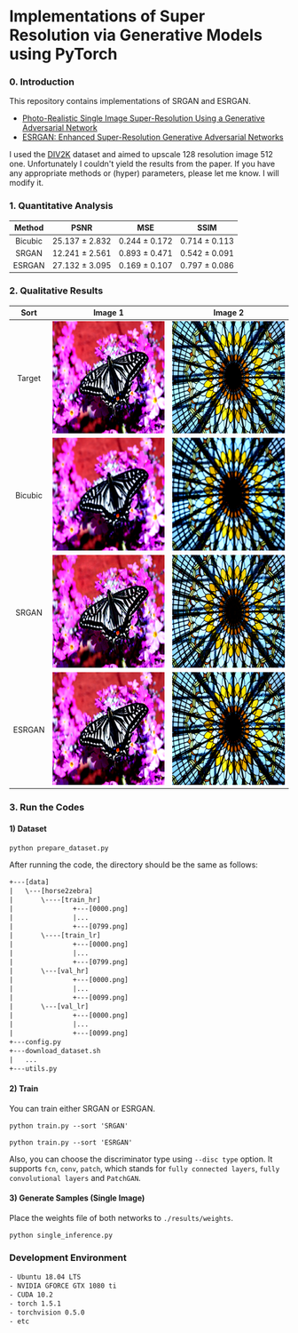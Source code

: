 # Implementations of Super Resolution via Generative Models using PyTorch

### 0. Introduction
This repository contains implementations of SRGAN and ESRGAN.
- [Photo-Realistic Single Image Super-Resolution Using a Generative Adversarial Network](https://arxiv.org/abs/1609.04802)
- [ESRGAN: Enhanced Super-Resolution Generative Adversarial Networks](https://arxiv.org/abs/1809.00219)

I used the [DIV2K](https://data.vision.ee.ethz.ch/cvl/DIV2K/) dataset and aimed to upscale 128 resolution image 512 one. 
Unfortunately I couldn't yield the results from the paper. 
If you have any appropriate methods or (hyper) parameters, please let me know. I will modify it.

### 1. Quantitative Analysis
| Method | PSNR | MSE | SSIM |
|:---:|:---:|:---:|:---:|
| Bicubic | 25.137 ± 2.832 | 0.244 ± 0.172 | 0.714 ± 0.113 |
| SRGAN | 12.241 ± 2.561 | 0.893 ± 0.471 | 0.542 ± 0.091 |
| ESRGAN | 27.132 ± 3.095 | 0.169 ± 0.107 | 0.797 ± 0.086 |

### 2. Qualitative Results

| Sort | Image 1 | Image 2 |
|:---:|:---:|:---:|
| Target | <img src = './results/single/Inference_Samples_TARGET_024.png'> | <img src = './results/single/Inference_Samples_TARGET_049.png'> |
| Bicubic | <img src = './results/single/Inference_Samples_BICUBIC_024.png'> | <img src = './results/single/Inference_Samples_BICUBIC_049.png'> |
| SRGAN | <img src = './results/single/Inference_Samples_SRGAN_024.png'> | <img src = './results/single/Inference_Samples_SRGAN_049.png'> |
| ESRGAN | <img src = './results/single/Inference_Samples_ESRGAN_024.png'> | <img src = './results/single/Inference_Samples_ESRGAN_049.png'> |


### 3. Run the Codes
#### 1) Dataset
```
python prepare_dataset.py
```

After running the code, the directory should be the same as follows:
```
+---[data]
|   \---[horse2zebra]
|       \----[train_hr]
|               +---[0000.png]
|               |...
|               +---[0799.png]
|       \----[train_lr]
|               +---[0000.png]
|               |...
|               +---[0799.png]
|       \---[val_hr]
|               +---[0000.png]
|               |...
|               +---[0099.png]
|       \---[val_lr]
|               +---[0000.png]
|               |...
|               +---[0099.png]
+---config.py
+---download_dataset.sh
|   ...
+---utils.py
```

#### 2) Train
You can train either SRGAN or ESRGAN.
```
python train.py --sort 'SRGAN'
```

```
python train.py --sort 'ESRGAN'
```
Also, you can choose the discriminator type using `--disc type` option. It supports `fcn`, `conv`, `patch`, which stands for `fully connected layers`, `fully convolutional layers` and `PatchGAN`. 

#### 3) Generate Samples (Single Image)
Place the weights file of both networks to `./results/weights`.

```
python single_inference.py
```

### Development Environment
```
- Ubuntu 18.04 LTS
- NVIDIA GFORCE GTX 1080 ti
- CUDA 10.2
- torch 1.5.1
- torchvision 0.5.0
- etc
```